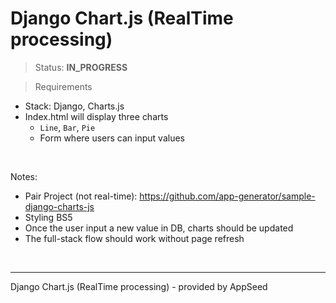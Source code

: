 # Django Chart.js (RealTime processing)

> Status: **IN_PROGRESS**
 
> Requirements

- Stack: Django, Charts.js
- Index.html will display three charts
  - `Line`, `Bar`, `Pie`
  - Form where users can input values

<br />

Notes: 

- Pair Project (not real-time): https://github.com/app-generator/sample-django-charts-js
- Styling BS5
- Once the user input a new value in DB, charts should be updated
-  The full-stack flow should work without page refresh 

<br />

--- 
Django Chart.js (RealTime processing) - provided by AppSeed
